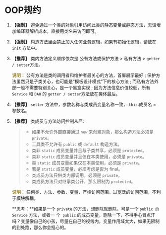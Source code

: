 # OOP规约

1. **【强制】** 避免通过一个类的对象引用访问此类的静态变量或静态方法，无谓增加编译器解析成本，直接用类名来访问即可。

2. **【强制】** 构造方法里面禁止加入任何业务逻辑，如果有初始化逻辑，请放在`init` 方法中。

3. **【推荐】** 类内方法定义顺序依次是:公有方法或保护方法 > 私有方法 > `getter / setter`方法。

   **<font color='#937c27'>说明：</font>** 公有方法是类的调用者和维护者最关心的方法，首屏展示最好 ; 保护方法虽然只是子类关心，也可能是“模板设计模式”下的核心方法 ; 而私有方法外部一般不需要特别关心，是一个黑盒实现 ; 因为方法信息价值较低，所有 `Service` 和 `DAO` 的 `getter / setter`方法放在类体最后。

4. **【推荐】** `setter` 方法中，参数名称与类成员变量名称一致， `this`.成员名 = 参数名。

5. **【推荐】** 类成员与方法访问控制从严:

   > - 如果不允许外部直接通过 `new` 来创建对象，那么构造方法必须是` private`。
   > - 工具类不允许有 `public` 或 `default` 构造方法。
   > -  类非 `static` 成员变量并且与子类共享，必须是 `protected`。
   > - 类非 `static` 成员变量并且仅在本类使用，必须是 `private`。
   > - 类 `static` 成员变量如果仅在本类使用，必须是 `private`。
   > - 若是 `static` 成员变量，必须考虑是否为 final。
   > - 类成员方法只供类内部调用，必须是 `private`。
   > - 
   >   类成员方法只对继承类公开，那么限制为 `protected`。

   **<font color='#937c27'>说明：</font>** 任何类、方法、参数、变量，严控访问范围。过宽泛的访问范围，不利于模块解耦。

   **思考：**如果是一个 `private` 的方法，想删除就删除，可是一个 `public 的 Service` 方法，或者一 个` public` 的成员变量，删除一下，不得手心冒点汗吗？变量像自己的小孩，尽量在自己的视线内，变量作用域太大，如果无限制的到处跑，那么你会担心的。

